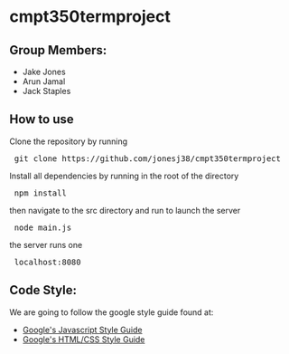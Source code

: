 # cmpt350termproject

## Group Members:
* Jake Jones
* Arun Jamal
* Jack Staples

## How to use
Clone the repository by running 
<pre> git clone https://github.com/jonesj38/cmpt350termproject </pre>

Install all dependencies by running in the root of the directory
<pre> npm install </pre>

then navigate to the src directory and run to launch the server
<pre> node main.js </pre>

the server runs one
<pre> localhost:8080 </pre>

## Code Style:
We are going to follow the google style guide found at:

* [Google's Javascript Style Guide](https://google.github.io/styleguide/jsguide.html#formatting-block-indentation)
* [Google's HTML/CSS Style Guide](https://google.github.io/styleguide/htmlcssguide.xml)
